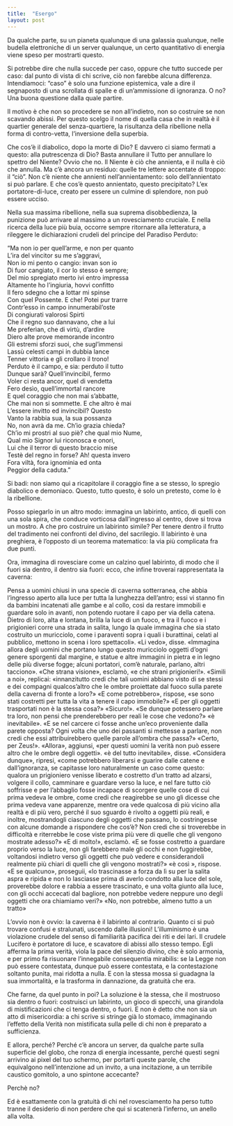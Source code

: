 ```yaml
---
title:  "Esergo"
layout: post
---
```


Da qualche parte, su un pianeta qualunque di una galassia qualunque, nelle budella elettroniche di un server qualunque, un certo quantitativo di energia viene speso per mostrarti questo.

Si potrebbe dire che nulla succede per caso, oppure che tutto succede per caso: dal punto di vista di chi scrive, ciò non farebbe alcuna differenza. Intendiamoci: “caso” è solo una funzione epistemica, vale a dire il segnaposto di una scrollata di spalle e di un’ammissione di ignoranza. O no? Una buona questione dalla quale partire.

Il motivo è che non so procedere se non all’indietro, non so costruire se non scavando abissi. Per questo scelgo il nome di quella casa che in realtà è il quartier generale del senza-quartiere, la risultanza della ribellione nella forma di contro-vetta, l’inversione della superbia.

Che cos’è il diabolico, dopo la morte di Dio? E davvero ci siamo fermati a questo: alla putrescenza di Dio? Basta annullare il Tutto per annullare lo spettro del Niente? Ovvio che no. Il Niente è ciò che annienta, e il nulla è ciò che annulla. Ma c’è ancora un residuo: quelle tre lettere accentate di troppo: il “ciò”. Non c’è niente che annienti nell’annientamento: solo dell’annientato si può parlare. E che cos’è questo annientato, questo precipitato? L’ex portatore-di-luce, creato per essere un culmine di splendore, non può essere ucciso.

Nella sua massima ribellione, nella sua suprema disobbedienza, la punizione può arrivare al massimo a un rovesciamento cruciale. E nella ricerca della luce più buia, occorre sempre ritornare alla letteratura, a rileggere le dichiarazioni crudeli del principe del Paradiso Perduto:

“Ma non io per quell’arme, e non per quanto  
L’ira del vincitor su me s’aggravi,  
Non io mi pento o cangio: invan son io  
Di fuor cangiato, il cor lo stesso è sempre;  
Del mio spregiato merto ivi entro impressa  
Altamente ho l’ingiuria, hovvi confitto  
Il fero sdegno che a lottar mi spinse  
Con quel Possente. E che! Potei pur trarre  
Contr’esso in campo innumerabil’oste  
Di congiurati valorosi Spirti  
Che il regno suo dannavano, che a lui  
Me preferìan, che di virtù, d’ardire  
Diero alte prove memorande incontro  
Gli estremi sforzi suoi, che sugl’immensi  
Lassù celesti campi in dubbia lance  
Tenner vittoria e gli crollaro il trono!  
Perduto è il campo, e sia: perduto il tutto  
Dunque sarà? Quell’invincibil, fermo  
Voler ci resta ancor, quel di vendetta  
Fero desìo, quell’immortal rancore  
E quel coraggio che non mai s’abbatte,  
Che mai non si sommette. E che altro è mai  
L’essere invitto ed invincibil? Questo  
Vanto la rabbia sua, la sua possanza  
No, non avrà da me. Ch’io grazia chieda?  
Ch’io mi prostri al suo piè? che qual mio Nume,  
Qual mio Signor lui riconosca e onori,  
Lui che il terror di questo braccio mise  
Testè del regno in forse? Ah! questa invero  
Fora viltà, fora ignominia ed onta  
Peggior della caduta.”  

Si badi: non siamo qui a ricapitolare il coraggio fine a se stesso, lo spregio diabolico e demoniaco. Questo, tutto questo, è solo un pretesto, come lo è la ribellione.

Posso spiegarlo in un altro modo: immagina un labirinto, antico, di quelli con una sola spira, che conduce vorticosa dall’ingresso al centro, dove si trova un mostro. A che pro costruire un labirinto simile? Per tenere dentro il frutto del tradimento nei confronti del divino, del sacrilegio. Il labirinto è una preghiera, è l’opposto di un teorema matematico: la via più complicata fra due punti.

Ora, immagina di rovesciare come un calzino quel labirinto, di modo che il fuori sia dentro, il dentro sia fuori: ecco, che infine troverai rappresentata la caverna:

Pensa a uomini chiusi in una specie di caverna sotterranea, che abbia l’ingresso aperto alla luce per
tutta la lunghezza dell’antro; essi vi stanno fin da bambini incatenati alle gambe e al collo, così da restare immobili e
guardare solo in avanti, non potendo ruotare il capo per via della catena. Dietro di loro, alta e lontana, brilla la luce di un
fuoco, e tra il fuoco e i prigionieri corre una strada in salita, lungo la quale immagina che sia stato costruito un muricciolo,
come i paraventi sopra i quali i burattinai, celati al pubblico, mettono in scena i loro spettacoli».
«Li vedo», disse.
«Immagina allora degli uomini che portano lungo questo muricciolo oggetti d’ogni genere sporgenti dal margine, e
statue e altre immagini in pietra e in legno delle più diverse fogge; alcuni portatori, com’è naturale, parlano, altri
tacciono».
«Che strana visione», esclamò, «e che strani prigionieri!».
«Simili a noi», replicai: «innanzitutto credi che tali uomini abbiano visto di se stessi e dei compagni qualcos’altro che
le ombre proiettate dal fuoco sulla parete della caverna di fronte a loro?» «E come potrebbero», rispose, «se sono stati
costretti per tutta la vita a tenere il capo immobile?» «E per gli oggetti trasportati non è la stessa cosa?» «Sicuro!».
«Se dunque potessero parlare tra loro, non pensi che prenderebbero per reali le cose che vedono?» «è inevitabile».
«E se nel carcere ci fosse anche un’eco proveniente dalla parete opposta? Ogni volta che uno dei passanti si mettesse a
parlare, non credi che essi attribuirebbero quelle parole all’ombra che passa?» «Certo, per Zeus!».
«Allora», aggiunsi, «per questi uomini la verità non può essere altro che le ombre degli oggetti».
«è del tutto inevitabile», disse.
«Considera dunque», ripresi, «come potrebbero liberarsi e guarire dalle catene e dall’ignoranza, se capitasse loro
naturalmente un caso come questo: qualora un prigioniero venisse liberato e costretto d’un tratto ad alzarsi, volgere il
collo, camminare e guardare verso la luce, e nel fare tutto ciò soffrisse e per l’abbaglio fosse incapace di scorgere quelle
cose di cui prima vedeva le ombre, come credi che reagirebbe se uno gli dicesse che prima vedeva vane apparenze,
mentre ora vede qualcosa di più vicino alla realtà e di più vero, perché il suo sguardo è rivolto a oggetti più reali, e inoltre,
mostrandogli ciascuno degli oggetti che passano, lo costringesse con alcune domande a rispondere che cos’è? Non credi
che si troverebbe in difficoltà e riterrebbe le cose viste prima più vere di quelle che gli vengono mostrate adesso?» «E di
molto!», esclamò.
«E se fosse costretto a guardare proprio verso la luce, non gli farebbero male gli occhi e non fuggirebbe, voltandosi
indietro verso gli oggetti che può vedere e considerandoli realmente più chiari di quelli che gli vengono mostrati?» «è
così », rispose.
«E se qualcuno», proseguii, «lo trascinasse a forza da lì su per la salita aspra e ripida e non lo lasciasse prima di averlo
condotto alla luce del sole, proverebbe dolore e rabbia a essere trascinato, e una volta giunto alla luce, con gli occhi
accecati dal bagliore, non potrebbe vedere neppure uno degli oggetti che ora chiamiamo veri?» «No, non potrebbe,
almeno tutto a un tratto»

L’ovvio non è ovvio: la caverna è il labirinto al contrario. Quanto ci si può trovare confusi e stralunati, uscendo dalle illusioni! L’illuminismo è una violazione crudele del senso di familiarità pacifica dei riti e dei lari. Il crudele Lucifero è portatore di luce, e scavatore di abissi allo stesso tempo. Egli afferma la prima verità, viola la pace del silenzio divino, che è solo armonia, e per primo fa risuonare l’innegabile consequentia mirabilis: se la Legge non può essere contestata, dunque può essere contestata, e la contestazione soltanto punita, mai ridotta a nulla. E con la stessa mossa si guadagna la sua immortalità, e la trasforma in dannazione, da gratuità che era.

Che farne, da quel punto in poi? La soluzione è la stessa, che il mostruoso sia dentro o fuori: costruisci un labirinto, un gioco di specchi, una girandola di mistificazioni che ci tenga dentro, o fuori. E non è detto che non sia un atto di misericordia: a chi scrive si stringe già lo stomaco, immaginando l’effetto della Verità non mistificata sulla pelle di chi non è preparato a sufficienza.

E allora, perché? Perché c’è ancora un server, da qualche parte sulla superficie del globo, che ronza di energia incessante, perché questi segni arrivino ai pixel del tuo schermo, per portarti queste parole, che equivalgono nell’intenzione ad un invito, a una incitazione, a un terribile caustico gomitolo, a uno spintone accecante?

Perchè no?

Ed è esattamente con la gratuità di chi nel rovesciamento ha perso tutto tranne il desiderio di non perdere che qui si scatenerà l’inferno, un anello alla volta.
